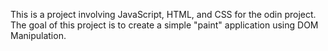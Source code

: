 This is a project involving JavaScript, HTML, and CSS for the odin project.
The goal of this project is to create a simple "paint" application using DOM Manipulation.

